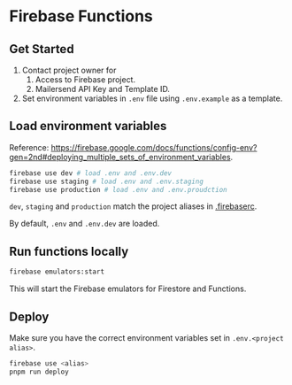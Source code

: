 # Firebase Functions

## Get Started

1. Contact project owner for
   1. Access to Firebase project.
   2. Mailersend API Key and Template ID.
2. Set environment variables in `.env` file using `.env.example` as a template.

## Load environment variables

Reference: <https://firebase.google.com/docs/functions/config-env?gen=2nd#deploying_multiple_sets_of_environment_variables>.

```bash
firebase use dev # load .env and .env.dev
firebase use staging # load .env and .env.staging
firebase use production # load .env and .env.proudction
```

`dev`, `staging` and `production` match the project aliases in [.firebaserc](../.firebaserc).

By default, `.env` and `.env.dev` are loaded.

## Run functions locally

```bash
firebase emulators:start
```

This will start the Firebase emulators for Firestore and Functions.

## Deploy

Make sure you have the correct environment variables set in `.env.<project alias>`.

```bash
firebase use <alias>
pnpm run deploy
```
